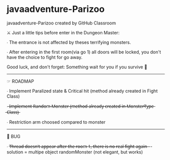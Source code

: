 # javaadventure-Parizoo
javaadventure-Parizoo created by GitHub Classroom

⚔️ Just a little tips before enter in the Dungeon Master: 

∙ The entrance is not affected by theses terrifying monsters. 

∙ After entering in the first room(via go 1) all doors will be locked, you don't have the choice to fight for go away.

Good luck, and don't forget:          Something wait for you if you survive 🎁

-----------------------------------------------------------------------------------------------------------------------


☞ ROADMAP

∙ Implement Paralized state & Critical hit (method already created in Fight Class)

∙  ̶I̶m̶p̶l̶e̶m̶e̶n̶t̶ ̶R̶a̶n̶d̶o̶m̶ ̶M̶o̶n̶s̶t̶e̶r̶ ̶(̶m̶e̶t̶h̶o̶d̶ ̶a̶l̶r̶e̶a̶d̶y̶ ̶c̶r̶e̶a̶t̶e̶d̶ ̶i̶n̶ ̶M̶o̶n̶s̶t̶e̶r̶T̶y̶p̶e̶ ̶C̶l̶a̶s̶s̶)̶

∙ Restriction arm choosed compared to monster


-----------------------------------------------------------------------------------------------------------------------

🤬 BUG

∙ T̶h̶r̶e̶a̶d̶ ̶d̶o̶e̶s̶n̶'̶t̶ ̶a̶p̶p̶e̶a̶r̶ ̶a̶f̶t̶e̶r̶ ̶t̶h̶e̶ ̶r̶o̶o̶m̶ ̶1̶,̶ ̶t̶h̶e̶r̶e̶ ̶i̶s̶ ̶n̶o̶ ̶r̶e̶a̶l̶ ̶f̶i̶g̶h̶t̶ ̶a̶g̶a̶i̶n̶ -- solution = multipe object randomMonster (not elegant, but works)
